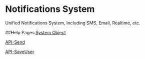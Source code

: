 # Notifications System
Unified Notifications System, Including SMS, Email, Realtime, etc.

##Help Pages
[System Object](https://github.com/altasoft/notifications/wiki/System-Objects)

[API-Send](https://github.com/altasoft/notifications/wiki/API-Send)

[API-SaveUser](https://github.com/altasoft/notifications/wiki/API-Send)
